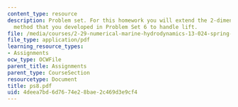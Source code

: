 ```yaml
---
content_type: resource
description: Problem set. For this homework you will extend the 2-dimensional panel
  method that you developed in Problem Set 6 to handle lift.
file: /media/courses/2-29-numerical-marine-hydrodynamics-13-024-spring-2003/4deea7bd6d7674e28bae2c469d3e9cf4_ps8.pdf
file_type: application/pdf
learning_resource_types:
- Assignments
ocw_type: OCWFile
parent_title: Assignments
parent_type: CourseSection
resourcetype: Document
title: ps8.pdf
uid: 4deea7bd-6d76-74e2-8bae-2c469d3e9cf4
---
```

